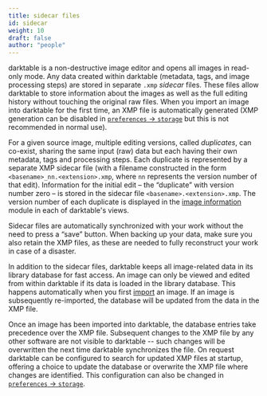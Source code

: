 ```yaml
---
title: sidecar files
id: sidecar
weight: 10
draft: false
author: "people"
---
```


darktable is a non-destructive image editor and opens all images in read-only mode. Any data created within darktable (metadata, tags, and image processing steps) are stored in separate `.xmp` _sidecar_ files. These files allow darktable to store information about the images as well as the full editing history without touching the original raw files. When you import an image into darktable for the first time, an XMP file is automatically generated (XMP generation can be disabled in [`preferences` -> `storage`](../../preferences-settings/storage.md) but this is not recommended in normal use).

For a given source image, multiple editing versions, called _duplicates_, can co-exist, sharing the same input (raw) data but each having their own metadata, tags and processing steps. Each duplicate is represented by a separate XMP sidecar file (with a filename constructed in the form `<basename>_nn.<extension>.xmp`, where `nn` represents the version number of that edit). Information for the initial edit – the “duplicate” with version number zero  – is stored in the sidecar file `<basename>.<extension>.xmp`. The version number of each duplicate is displayed in the [image information](../../module-reference/utility-modules/shared/image-information.md) module in each of darktable's views.

Sidecar files are automatically synchronized with your work without the need to press a “save” button. When backing up your data, make sure you also retain the XMP files, as these are needed to fully reconstruct your work in case of a disaster.

In addition to the sidecar files, darktable keeps all image-related data in its library database for fast access. An image can only be viewed and edited from within darktable if its data is loaded in the library database. This happens automatically when you first [import](../../module-reference/utility-modules/lighttable/import.md) an image. If an image is subsequently re-imported, the database will be updated from the data in the XMP file.

Once an image has been imported into darktable, the database entries take precedence over the XMP file. Subsequent changes to the XMP file by any other software are not visible to darktable -- such changes will be overwritten the next time darktable synchronizes the file. On request darktable can be configured to search for updated XMP files at startup, offering a choice to update the database or overwrite the XMP file where changes are identified. This configuration can also be changed in [`preferences` -> `storage`](../../preferences-settings/storage.md).
